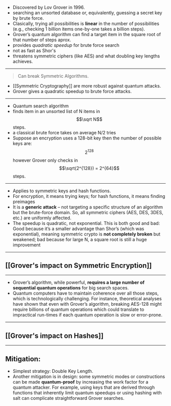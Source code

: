 - Discovered by Lov Grover in 1996.
- searching an unsorted database or, equivalently, guessing a secret key by brute force.
- Clasically, trying all possibilities is **linear** in the number of possibilities (e.g., checking 1 billion items one-by-one takes a billion steps).
- Grover’s quantum algorithm can find a target item in the square root of that number of steps aprox.
- provides _quadratic speedup_ for brute force search
- not as fast as Shor's
- threatens symmetric ciphers (like AES) and what doubling key lengths achieves.

---
> Can break Symmetric Algorithms.

- [[Symmetric Cryptography]] are more robust against quantum attacks.
- Grover gives a quadratic speedup to brute force attacks.

---
- Quantum search algorithm
- finds item in an unsorted list of N items in $$\sqrt N$$ steps.
- a classical brute force takes on average N/2 tries
- Suppose an encryption uses a 128-bit key then the number of possible keys are: $$2^{128}$$ however Grover only checks in $$\sqrt(2^{128}) = 2^{64}$$ steps.

---

- Applies to symmetric keys and hash functions.
- For encryption, it means trying keys; for hash functions, it means finding preimages
- It is a **generic attack** – not targeting a specific structure of an algorithm but the brute-force domain. So, all symmetric ciphers (AES, DES, 3DES, etc.) are uniformly affected.
- The speedup is quadratic, not exponential. This is both good and bad: Good because it’s a smaller advantage than Shor’s (which was exponential), meaning symmetric crypto is **not completely broken** but weakened; bad because for large N, a square root is still a huge improvement

---
## [[Grover's impact on Symmetric Encryption]]

---
- Grover’s algorithm, while powerful, **requires a large number of sequential quantum operations** for big search spaces.
- Quantum computers have to maintain coherence over all those steps, which is technologically challenging. For instance, theoretical analyses have shown that even with Grover’s algorithm, breaking AES-128 might require billions of quantum operations which could translate to impractical run-times if each quantum operation is slow or error-prone.
---
## [[Grover's impact on Hashes]]

---
## Mitigation:

- Simplest strategy: Double Key Length.
- Another mitigation is in design: some symmetric modes or constructions can be made **quantum-proof** by increasing the work factor for a quantum attacker. For example, using keys that are derived through functions that inherently limit quantum speedups or using hashing with salt can complicate straightforward Grover searches.